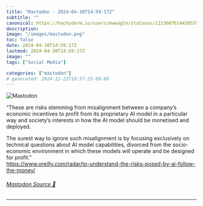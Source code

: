 ```yaml
---
title: "Mastodon - 2024-04-30T14:59:17Z"
subtitle: ""
canonical: https://hachyderm.io/users/mweagle/statuses/112360761442655957
description:
image: "/images/mastodon.png"
toc: false
date: 2024-04-30T14:59:17Z
lastmod: 2024-04-30T14:59:17Z
image: ""
tags: ["Social Media"]

categories: ["mastodon"]
# generated: 2024-12-22T19:57:25-08:00
---
```

![Mastodon](/images/mastodon.png)

<p>“These are risks stemming from misalignment between a company’s economic incentives to profit from its proprietary AI model in a particular way and society’s interests in how the AI model should be monetised and deployed.</p><p>The surest way to ignore such misalignment is by focusing exclusively on technical questions about AI model capabilities, divorced from the socio-economic environment in which these models will operate and be designed for profit.”<br /><a href="https://www.oreilly.com/radar/to-understand-the-risks-posed-by-ai-follow-the-money/" target="_blank" rel="nofollow noopener noreferrer" translate="no"><span class="invisible">https://www.</span><span class="ellipsis">oreilly.com/radar/to-understan</span><span class="invisible">d-the-risks-posed-by-ai-follow-the-money/</span></a></p>


###### [Mastodon Source 🐘](https://hachyderm.io/@mweagle/112360761442655957)

___
